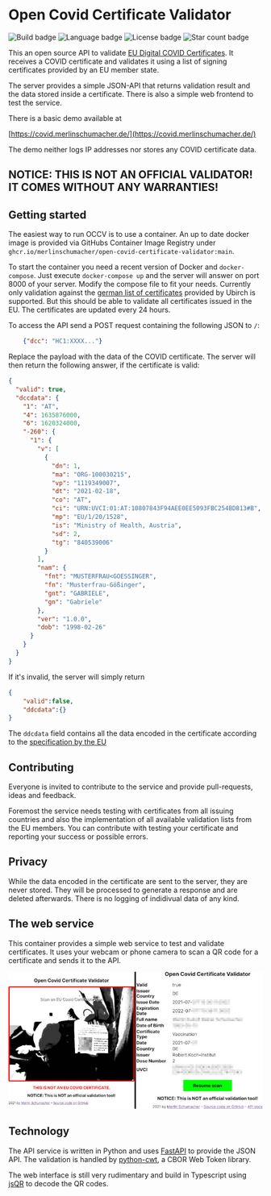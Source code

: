 # Open Covid Certificate Validator

![Build badge](https://img.shields.io/github/workflow/status/merlinschumacher/Open-Covid-Certificate-Validator/Publish%20Docker%20images%20to%20GitHub%20Package%20Registry?style=for-the-badge)
![Language badge](https://img.shields.io/github/languages/top/merlinschumacher/Open-Covid-Certificate-Validator?style=for-the-badge)
![License badge](https://img.shields.io/github/license/merlinschumacher/Open-Covid-Certificate-Validator?style=for-the-badge)
![Star count badge](https://img.shields.io/github/stars/merlinschumacher/Open-Covid-Certificate-Validator?style=for-the-badge)

This an open source API to validate [EU Digital COVID Certificates](https://ec.europa.eu/info/live-work-travel-eu/coronavirus-response/safe-covid-19-vaccines-europeans/eu-digital-covid-certificate_en). It receives a COVID certificate and validates it using a list of signing certificates provided by an EU member state.

The server provides a simple JSON-API that returns validation result and the data stored inside a certificate. There is also a simple web frontend to test the service.

There is a basic demo available at

[https://covid.merlinschumacher.de/](https://covid.merlinschumacher.de/)

The demo neither logs IP addresses nor stores any COVID certificate data.

## **NOTICE: THIS IS NOT AN OFFICIAL VALIDATOR! IT COMES WITHOUT ANY WARRANTIES!**

## Getting started

The easiest way to run OCCV is to use a container. An up to date docker image is provided via GitHubs Container Image Registry under `ghcr.io/merlinschumacher/open-covid-certificate-validator:main`.

To start the container you need a recent version of Docker and `docker-compose`. Just execute `docker-compose up` and the server will answer on port 8000 of your server. Modify the compose file to fit your needs. Currently only validation against the [german list of certificates](https://github.com/Digitaler-Impfnachweis/certification-apis) provided by Ubirch is supported. But this should be able to validate all certificates issued in the EU. The certificates are updated every 24 hours.

To access the API send a POST request containing the following JSON to `/`:

```json
    {"dcc": "HC1:XXXX..."}
```

Replace the payload with the data of the COVID certificate. The server will then return the following answer, if the certificate is valid:

```json
{
  "valid": true,
  "dccdata": {
    "1": "AT",
    "4": 1635876000,
    "6": 1620324000,
    "-260": {
      "1": {
        "v": [
          {
            "dn": 1,
            "ma": "ORG-100030215",
            "vp": "1119349007",
            "dt": "2021-02-18",
            "co": "AT",
            "ci": "URN:UVCI:01:AT:10807843F94AEE0EE5093FBC254BD813#B",
            "mp": "EU/1/20/1528",
            "is": "Ministry of Health, Austria",
            "sd": 2,
            "tg": "840539006"
          }
        ],
        "nam": {
          "fnt": "MUSTERFRAU<GOESSINGER",
          "fn": "Musterfrau-Gößinger",
          "gnt": "GABRIELE",
          "gn": "Gabriele"
        },
        "ver": "1.0.0",
        "dob": "1998-02-26"
      }
    }
  }
}
```

If it's invalid, the server will simply return

```json
{
    "valid":false, 
    "ddcdata":{}
}
```

The `ddcdata` field contains all the data encoded in the certificate according to the [specification by the EU](https://ec.europa.eu/health/sites/default/files/ehealth/docs/covid-certificate_json_specification_en.pdf)

## Contributing

Everyone is invited to contribute to the service and provide pull-requests, ideas and feedback.

Foremost the service needs testing with certificates from all issuing countries and also the implementation of all available validation lists from the EU members. You can contribute with testing your certificate and reporting your success or possible errors.

## Privacy

While the data encoded in the certificate are sent to the server, they are never stored. They will be processed to generate a response and are deleted afterwards. There is no logging of indidivual data of any kind.

## The web service

This container provides a simple web service to test and validate certificates. It uses your webcam or phone camera to scan a QR code for a certificate and sends it to the API.

![An example of a scanned and validated COVID Certificate](demo.jpg)

## Technology

The API service is written in Python and uses [FastAPI](https://github.com/tiangolo/fastapi) to provide the JSON API. The validation is handled by  [python-cwt](https://github.com/dajiaji/python-cwt), a CBOR Web Token library.

The web interface is still very rudimentary and build in Typescript using [jsQR](https://github.com/cozmo/jsQR) to decode the QR codes.
